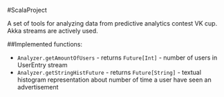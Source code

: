 #ScalaProject

A set of tools for analyzing data from predictive analytics contest VK cup. Akka streams are actively used.

##Implemented functions:
-   `Analyzer.getAmountOfUsers` - returns `Future[Int]` - 
number of users in UserEntry stream
-   `Analyzer.getStringHistFuture` - returns `Future[String]` - 
textual histogram representation about number of time a user have seen an advertisement